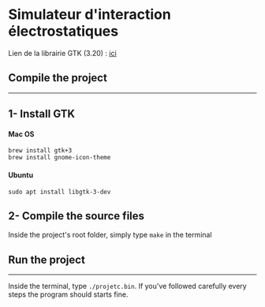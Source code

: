 # Simulateur d'interaction électrostatiques

Lien de la librairie GTK (3.20) : [ici](https://download.gnome.org/sources/gtk+/3.20/gtk+-3.20.0.tar.xz "GTK 3.20") 


## Compile the project
***
## 1- Install GTK

#### Mac OS

```shell
brew install gtk+3
brew install gnome-icon-theme
```

#### Ubuntu
```shell
sudo apt install libgtk-3-dev
```
## 2- Compile the source files

Inside the project's root folder, simply type `make` in the terminal

## Run the project
***
Inside the terminal, type `./projetc.bin`. If you've followed carefully every steps the program should starts fine.
